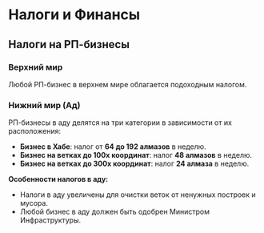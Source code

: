 ﻿# Налоги и Финансы

## Налоги на РП-бизнесы

### Верхний мир
Любой РП-бизнес в верхнем мире облагается подоходным налогом.

### Нижний мир (Ад)
РП-бизнесы в аду делятся на три категории в зависимости от их расположения:
- **Бизнес в Хабе**: налог от **64 до 192 алмазов** в неделю.  
- **Бизнес на ветках до 100x координат**: налог **48 алмазов** в неделю.  
- **Бизнес на ветках до 300x координат**: налог **24 алмаза** в неделю.  

**Особенности налогов в аду:**
- Налоги в аду увеличены для очистки веток от ненужных построек и мусора.  
- Любой бизнес в аду должен быть одобрен Министром Инфраструктуры.